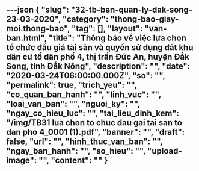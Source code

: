 ---json
{
    "slug": "32-tb-ban-quan-ly-dak-song-23-03-2020",
    "category": "thong-bao-giay-moi.thong-bao",
    "tag": [],
    "layout": "van-ban.html",
    "title": "Thông báo về việc lựa chọn tổ chức đấu giá tài sản và quyền sử dụng đất khu dân cư tổ dân phố 4, thị trấn Đức An, huyện Đắk Song, tỉnh Đắk Nông",
    "description": "",
    "date": "2020-03-24T06:00:00.000Z",
    "so": "",
    "permalink": true,
    "trich_yeu": "",
    "co_quan_ban_hanh": "",
    "linh_vuc": "",
    "loai_van_ban": "",
    "nguoi_ky": "",
    "ngay_co_hieu_luc": "",
    "tai_lieu_dinh_kem": "/img/TB31 lua chon to chuc dau gai tai san to dan pho 4_0001 (1).pdf",
    "banner": "",
    "draft": false,
    "url": "",
    "hinh_thuc_van_ban": "",
    "ngay_ban_hanh": "",
    "so_hieu": "",
    "upload-image": "",
    "__content__": ""
}
---

